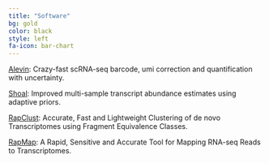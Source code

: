 ```yaml
---
title: "Software"
bg: gold
color: black
style: left
fa-icon: bar-chart
---
```


[Alevin](https://github.com/k3yavi/alevin): Crazy-fast scRNA-seq barcode, umi correction and quantification with uncertainty.  

[Shoal](https://github.com/COMBINE-lab/shoal): Improved multi-sample transcript abundance estimates using adaptive priors.  

[RapClust](https://github.com/COMBINE-lab/RapClust): Accurate, Fast and Lightweight Clustering of de novo Transcriptomes using Fragment Equivalence Classes.  

[RapMap](https://github.com/COMBINE-lab/RapMap): A Rapid, Sensitive and Accurate Tool for Mapping RNA-seq Reads to Transcriptomes.  
